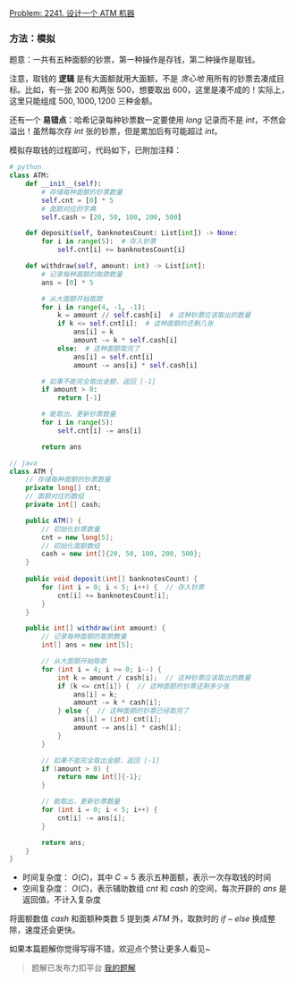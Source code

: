 [Problem: 2241. 设计一个 ATM 机器](https://leetcode.cn/problems/design-an-atm-machine/description/)

### 方法：模拟

题意：一共有五种面额的钞票，第一种操作是存钱，第二种操作是取钱。

注意，取钱的 **逻辑** 是有大面额就用大面额，不是 *贪心地* 用所有的钞票去凑成目标。比如，有一张 $200$ 和两张 $500$，想要取出 $600$，这里是凑不成的！实际上，这里只能组成 $500,1000,1200$ 三种金额。

还有一个 **易错点**：哈希记录每种钞票数一定要使用 $long$ 记录而不是 $int$，不然会溢出！虽然每次存 $int$ 张的钞票，但是累加后有可能超过 $int$。

模拟存取钱的过程即可，代码如下，已附加注释：

```Python
# python
class ATM:
    def __init__(self):
        # 存储每种面额的钞票数量
        self.cnt = [0] * 5
        # 面额对应的字典
        self.cash = [20, 50, 100, 200, 500]

    def deposit(self, banknotesCount: List[int]) -> None:
        for i in range(5):  # 存入钞票
            self.cnt[i] += banknotesCount[i]

    def withdraw(self, amount: int) -> List[int]:
        # 记录每种面额的取款数量
        ans = [0] * 5

        # 从大面额开始取款
        for i in range(4, -1, -1):
            k = amount // self.cash[i]  # 这种钞票应该取出的数量
            if k <= self.cnt[i]:  # 这种面额的还剩几张
                ans[i] = k
                amount -= k * self.cash[i]
            else:  # 这种面额取完了
                ans[i] = self.cnt[i]
                amount -= ans[i] * self.cash[i]

        # 如果不能完全取出金额，返回 [-1]
        if amount > 0:
            return [-1]

        # 能取出，更新钞票数量
        for i in range(5):
            self.cnt[i] -= ans[i]

        return ans
```

```Java
// java
class ATM {
    // 存储每种面额的钞票数量
    private long[] cnt;
    // 面额对应的数组
    private int[] cash;

    public ATM() {
        // 初始化钞票数量
        cnt = new long[5];
        // 初始化面额数组
        cash = new int[]{20, 50, 100, 200, 500};
    }
    
    public void deposit(int[] banknotesCount) {
        for (int i = 0; i < 5; i++) {  // 存入钞票
            cnt[i] += banknotesCount[i];
        }
    }

    public int[] withdraw(int amount) {
        // 记录每种面额的取款数量
        int[] ans = new int[5];

        // 从大面额开始取款
        for (int i = 4; i >= 0; i--) {
            int k = amount / cash[i];  // 这种钞票应该取出的数量
            if (k <= cnt[i]) {  // 这种面额的钞票还剩多少张
                ans[i] = k;
                amount -= k * cash[i];
            } else {  // 这种面额的钞票已经取完了
                ans[i] = (int) cnt[i];
                amount -= ans[i] * cash[i];
            }
        }

        // 如果不能完全取出金额，返回 [-1]
        if (amount > 0) {
            return new int[]{-1};
        }

        // 能取出，更新钞票数量
        for (int i = 0; i < 5; i++) {
            cnt[i] -= ans[i];
        }

        return ans;
    }
}
```

- 时间复杂度： $O(C)$，其中 $C=5$ 表示五种面额，表示一次存取钱的时间
- 空间复杂度： $O(C)$，表示辅助数组 $cnt$ 和 $cash$ 的空间，每次开辟的 $ans$ 是返回值，不计入复杂度

将面额数值 $cash$ 和面额种类数 $5$ 提到类 $ATM$ 外，取款时的 $if-else$ 换成整除，速度还会更快。

如果本篇题解你觉得写得不错，欢迎点个赞让更多人看见~

> 题解已发布力扣平台 [我的题解](https://leetcode.cn/problems/design-an-atm-machine/solutions/3038859/mo-ni-shu-zu-ha-xi-bu-shi-tan-xin-shi-yo-gpyj/)
